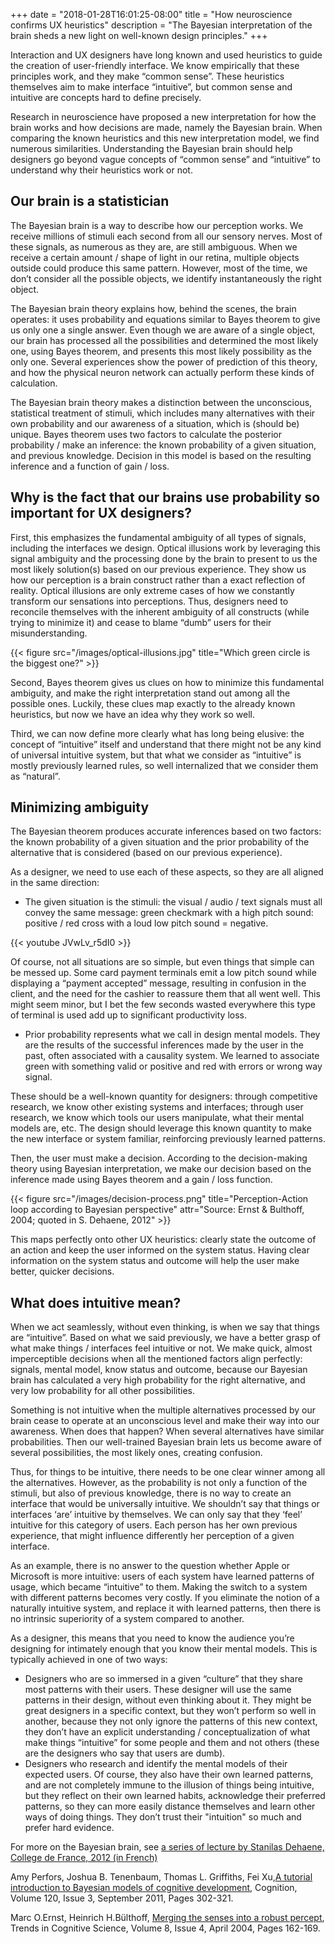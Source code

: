 +++
date = "2018-01-28T16:01:25-08:00"
title = "How neuroscience confirms UX heuristics"
description = "The Bayesian interpretation of the brain sheds a new light on well-known design principles."
+++


Interaction and UX designers have long known and used heuristics to guide the creation of user-friendly interface. We know empirically that these principles work, and they make “common sense”. These heuristics themselves aim to make interface “intuitive”, but common sense and intuitive are concepts hard to define precisely.

Research in neuroscience have proposed a new interpretation for how the brain works and how decisions are made, namely the Bayesian brain. When comparing the known heuristics and this new interpretation model, we find numerous similarities. Understanding the Bayesian brain should help designers go beyond vague concepts of “common sense” and “intuitive” to understand why their heuristics work or not.


## Our brain is a statistician
The Bayesian brain is a way to describe how our perception works. We receive millions of stimuli each second from all our sensory nerves. Most of these signals, as numerous as they are, are still ambiguous. When we receive a certain amount / shape of light in our retina, multiple objects outside could produce this same pattern. However, most of the time, we don’t consider all the possible objects, we identify instantaneously the right object. 

The Bayesian brain theory explains how, behind the scenes, the brain operates: it uses probability and equations similar to Bayes theorem to give us only one a single answer. Even though we are aware of a single object, our brain has processed all the possibilities and determined the most likely one, using Bayes theorem, and presents this most likely possibility as the only one. Several experiences show the power of prediction of this theory, and how the physical neuron network can actually perform these kinds of calculation.

The Bayesian brain theory makes a distinction between the unconscious, statistical treatment of stimuli, which includes many alternatives with their own probability and our awareness of a situation, which is (should be) unique. Bayes theorem uses two factors to calculate the posterior probability / make an inference: the known probability of a given situation, and previous knowledge. Decision in this model is based on the resulting inference and a function of gain / loss.



## Why is the fact that our brains use probability so important for UX designers? 
First, this emphasizes the fundamental ambiguity of all types of signals, including the interfaces we design. Optical illusions work by leveraging this signal ambiguity and the processing done by the brain to present to us the most likely solution(s) based on our previous experience. They show us how our perception is a brain construct rather than a exact reflection of reality. Optical illusions are only extreme cases of how we constantly transform our sensations into perceptions. Thus, designers need to reconcile themselves with the inherent ambiguity of all constructs (while trying to minimize it) and cease to blame “dumb” users for their misunderstanding.

{{< figure src="/images/optical-illusions.jpg" title="Which green circle is the biggest one?" >}}

Second, Bayes theorem gives us clues on how to minimize this fundamental ambiguity, and make the right interpretation stand out among all the possible ones. Luckily, these clues map exactly to the already known heuristics, but now we have an idea why they work so well. 

Third, we can now define more clearly what has long being elusive: the concept of “intuitive” itself and understand that there might not be any kind of universal intuitive system, but that what we consider as “intuitive” is mostly previously learned rules, so well internalized that we consider them as “natural”. 


## Minimizing ambiguity
The Bayesian theorem produces accurate inferences based on two factors: the known probability of a given situation and the prior probability of the alternative that is considered (based on our previous experience).

As a designer, we need to use each of these aspects, so they are all aligned in the same direction: 
-	The given situation is the stimuli: the visual / audio / text signals must all convey the same message: green checkmark with a high pitch sound: positive / red cross with a loud low pitch sound = negative. 

{{< youtube JVwLv_r5dI0 >}}

	
Of course, not all situations are so simple, but even things that simple can be messed up. Some card payment terminals emit a low pitch sound while displaying a “payment accepted” message, resulting in confusion in the client, and the need for the cashier to reassure them that all went well. This might seem minor, but I bet the few seconds wasted everywhere this type of terminal is used add up to significant productivity loss. 

- Prior probability represents what we call in design mental models. They are the results of the successful inferences made by the user in the past, often associated with a causality system. We learned to associate green with something valid or positive and red with errors or wrong way signal. 

These should be a well-known quantity for designers: through competitive research, we know other existing systems and interfaces; through user research, we know which tools our users manipulate, what their mental models are, etc. The design should leverage this known quantity to make the new interface or system familiar, reinforcing previously learned patterns. 


Then, the user must make a decision. According to the decision-making theory using Bayesian interpretation, we make our decision based on the inference made using Bayes theorem and a gain / loss function. 

{{< figure src="/images/decision-process.png" title="Perception-Action loop according to Bayesian perspective" attr="Source: Ernst & Bulthoff, 2004; quoted in S. Dehaene, 2012" >}}

This maps perfectly onto other UX heuristics: clearly state the outcome of an action and keep the user informed on the system status. Having clear information on the system status and outcome will help the user make better, quicker decisions. 



## What does intuitive mean? 
When we act seamlessly, without even thinking, is when we say that things are “intuitive”. Based on what we said previously, we have a better grasp of what make things / interfaces feel intuitive or not. 
We make quick, almost imperceptible decisions when all the mentioned factors align perfectly: signals, mental model, know status and outcome, because our Bayesian brain has calculated a very high probability for the right alternative, and very low probability for all other possibilities.

Something is not intuitive when the multiple alternatives processed by our brain cease to operate at an unconscious level and make their way into our awareness. When does that happen? When several alternatives have similar probabilities. Then our well-trained Bayesian brain lets us become aware of several possibilities, the most likely ones, creating confusion.

Thus, for things to be intuitive, there needs to be one clear winner among all the alternatives. However, as the probability is not only a function of the stimuli, but also of previous knowledge, there is no way to create an interface that would be universally intuitive. We shouldn’t say that things or interfaces ‘are’ intuitive by themselves. We can only say that they ‘feel’ intuitive for this category of users. Each person has her own previous experience, that might influence differently her perception of a given interface. 

As an example, there is no answer to the question whether Apple or Microsoft is more intuitive: users of each system have learned patterns of usage, which became “intuitive” to them. Making the switch to a system with different patterns becomes very costly. If you eliminate the notion of a naturally intuitive system, and replace it with learned patterns, then there is no intrinsic superiority of a system compared to another. 

As a designer, this means that you need to know the audience you’re designing for intimately enough that you know their mental models. This is typically achieved in one of two ways: 
-	Designers who are so immersed in a given “culture” that they share most patterns with their users. These designer will use the same patterns in their design, without even thinking about it. They might be great designers in a specific context, but they won’t perform so well in another, because they not only ignore the patterns of this new context, they don’t have an explicit understanding / conceptualization of what make things “intuitive” for some people and them and not others (these are the designers who say that users are dumb).
-	Designers who research and identify the mental models of their expected users. Of course, they also have their own learned patterns, and are not completely immune to the illusion of things being intuitive, but they reflect on their own learned habits, acknowledge their preferred patterns, so they can more easily distance themselves and learn other ways of doing things. They don’t trust their "intuition" so much and prefer hard evidence.



For more on the Bayesian brain, see
[a series of lecture by Stanilas Dehaene, College de France, 2012 (in French)](http://www.college-de-france.fr/site/stanislas-dehaene/course-2011-2012.htm)


Amy Perfors, Joshua B. Tenenbaum, Thomas L. Griffiths, Fei Xu,[A tutorial introduction to Bayesian models of cognitive development](http://ml.cs.washington.edu/www/media/papers/tmpf2n50d.pdf), Cognition, Volume 120, Issue 3, September 2011, Pages 302-321.

Marc O.Ernst, Heinrich H.Bülthoff, [Merging the senses into a robust percept](https://www.sciencedirect.com/science/article/pii/S1364661304000385), Trends in Cognitive Science, Volume 8, Issue 4, April 2004, Pages 162-169.





